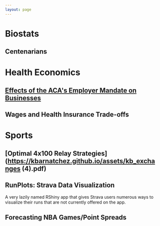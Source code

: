 ```yaml
---
layout: page
---
```


# Biostats

## Centenarians

# Health Economics

## [Effects of the ACA's Employer Mandate on Businesses](http://www.colby.edu/econ/wp-content/uploads/sites/73/2018/08/kb_thesis-4.pdf)

## Wages and Health Insurance Trade-offs

# Sports

## [Optimal 4x100 Relay Strategies](https://kbarnatchez.github.io/assets/kb_exchanges (4).pdf)

## RunPlots: Strava Data Visualization
A very lazily named RShiny app that gives Strava users numerous ways to visualize their runs that are not currently offered on the app.

## Forecasting NBA Games/Point Spreads
